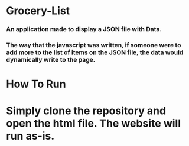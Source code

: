 # Grocery-List
### An application made to display a JSON file with Data.
### The way that the javascript was written, if someone were to add more to the list of items on the JSON file, the data would dynamically write to the page.
# How To Run
# Simply clone the repository and open the html file. The website will run as-is.

